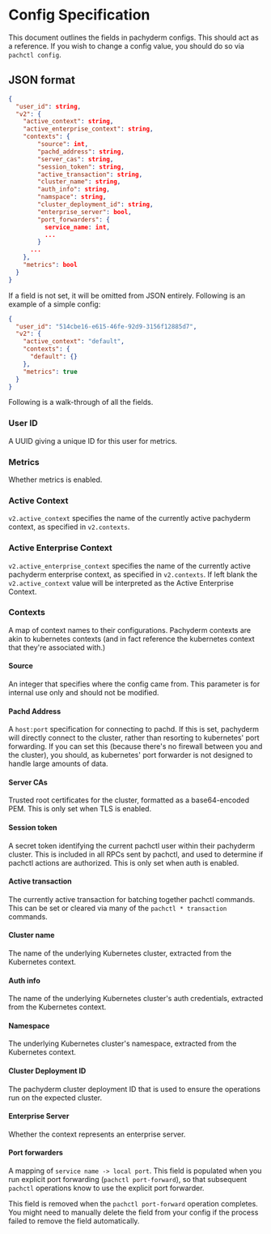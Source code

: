 # Config Specification

This document outlines the fields in pachyderm configs. This should act as a
reference. If you wish to change a config value, you should do so via
`pachctl config`.

## JSON format

```json
{
  "user_id": string,
  "v2": {
    "active_context": string,
    "active_enterprise_context": string,
    "contexts": {
        "source": int,
        "pachd_address": string,
        "server_cas": string,
        "session_token": string,
        "active_transaction": string,
        "cluster_name": string,
        "auth_info": string,
        "namspace": string,
        "cluster_deployment_id": string,
        "enterprise_server": bool,
        "port_forwarders": {
          service_name: int,
          ...
        }
      ...
    },
    "metrics": bool
  }
}
```

If a field is not set, it will be omitted from JSON entirely. Following is an
example of a simple config:

```json
{
  "user_id": "514cbe16-e615-46fe-92d9-3156f12885d7",
  "v2": {
    "active_context": "default",
    "contexts": {
      "default": {}
    },
    "metrics": true
  }
}
```

Following is a walk-through of all the fields.

### User ID

A UUID giving a unique ID for this user for metrics.

### Metrics

Whether metrics is enabled.

### Active Context

`v2.active_context` specifies the name of the currently active pachyderm
context, as specified in `v2.contexts`.

### Active Enterprise Context

`v2.active_enterprise_context` specifies the name of the currently active pachyderm enterprise context, as specified in `v2.contexts`. If left blank the `v2.active_context` value will be interpreted as the Active Enterprise Context.

### Contexts

A map of context names to their configurations. Pachyderm contexts are akin to
kubernetes contexts (and in fact reference the kubernetes context that they're
associated with.)

#### Source

An integer that specifies where the config came from. This parameter is for internal use only and
should not be modified.

#### Pachd Address

A `host:port` specification for connecting to pachd. If this is set, pachyderm
will directly connect to the cluster, rather than resorting to kubernetes'
port forwarding. If you can set this (because there's no firewall between you
and the cluster), you should, as kubernetes' port forwarder is not designed to
handle large amounts of data.

#### Server CAs

Trusted root certificates for the cluster, formatted as a base64-encoded PEM.
This is only set when TLS is enabled.

#### Session token

A secret token identifying the current pachctl user within their pachyderm
cluster. This is included in all RPCs sent by pachctl, and used to determine
if pachctl actions are authorized. This is only set when auth is enabled.

#### Active transaction

The currently active transaction for batching together pachctl commands. This
can be set or cleared via many of the `pachctl * transaction` commands.

#### Cluster name

The name of the underlying Kubernetes cluster, extracted from the Kubernetes
context.

#### Auth info

The name of the underlying Kubernetes cluster's auth credentials, extracted
from the Kubernetes context.

#### Namespace

The underlying Kubernetes cluster's namespace, extracted from the Kubernetes
context.

#### Cluster Deployment ID

The pachyderm cluster deployment ID that is used to ensure the operations run on the
expected cluster.

#### Enterprise Server
Whether the context represents an enterprise server.

#### Port forwarders

A mapping of `service name -> local port`. This field is populated when you run
explicit port forwarding (`pachctl port-forward`), so that subsequent
`pachctl` operations know to use the explicit port forwarder.

This field is removed when the `pachctl port-forward` operation
completes. You might need to manually delete the field from your
config if the process failed to remove the field automatically.
